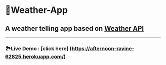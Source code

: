 # :sunrise_over_mountains:Weather-App
## A weather telling app based on [Weather API](https://openweathermap.org/api)
---
### :national_park:Live Demo : [click here] (https://afternoon-ravine-62825.herokuapp.com/)


